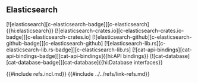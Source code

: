 ## Elasticsearch

[![elasticsearch][c-elasticsearch-badge]][c-elasticsearch]{{hi:elasticsearch}}
[![elasticsearch-crates.io][c-elasticsearch-crates.io-badge]][c-elasticsearch-crates.io]
[![elasticsearch-github][c-elasticsearch-github-badge]][c-elasticsearch-github]
[![elasticsearch-lib.rs][c-elasticsearch-lib.rs-badge]][c-elasticsearch-lib.rs]
[![cat-api-bindings][cat-api-bindings-badge]][cat-api-bindings]{{hi:API bindings}}
[![cat-database][cat-database-badge]][cat-database]{{hi:Database interfaces}}

{{#include refs.incl.md}}
{{#include ../../refs/link-refs.md}}

<div class="hidden">
</div>
